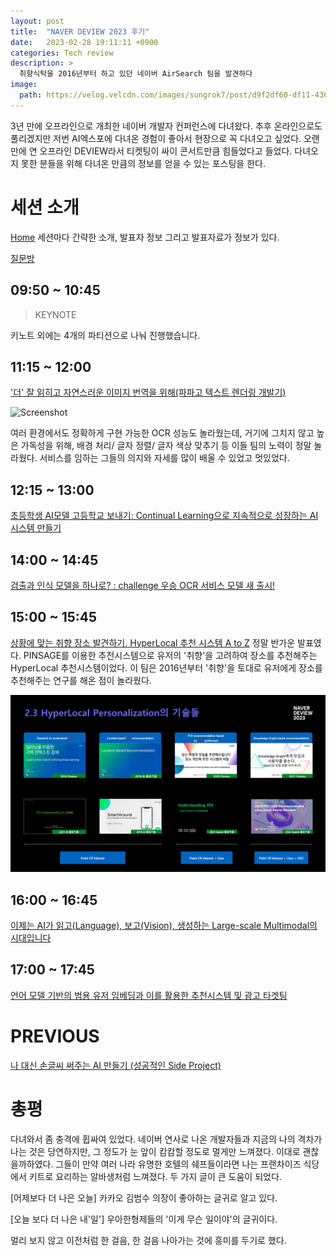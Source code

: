 ```yaml
---
layout: post
title:  "NAVER DEVIEW 2023 후기"
date:   2023-02-28 19:11:11 +0900
categories: Tech review
description: >
  취향식탁을 2016년부터 하고 있던 네이버 AirSearch 팀을 발견하다
image: 
  path: https://velog.velcdn.com/images/sungrok7/post/d9f2df60-df11-4367-9ed0-ee2c206a81f2/image.jpeg
---
```


3년 만에 오프라인으로 개최한 네이버 개발자 컨퍼런스에 다녀왔다. 추후 온라인으로도 풀리겠지만 저번 AI엑스포에 다녀온 경험이 좋아서 현장으로 꼭 다녀오고 싶었다. 오랜만에 연 오프라인 DEVIEW라서 티켓팅이 싸이 콘서트만큼 힘들었다고 들었다. 다녀오지 못한 분들을 위해 다녀온 만큼의 정보를 얻을 수 있는 포스팅을 한다. 

# 세션 소개
[Home](https://deview.kr/2023/sessions) 세션마다 간략한 소개, 발표자 정보 그리고 발표자료가 정보가 있다. 

[질문방](https://ntalk.naver.com/ch/N1nth)

## 09:50 ~ 10:45 
> KEYNOTE




키노트 외에는 4개의 파티션으로 나눠 진행했습니다. 

## 11:15 ~ 12:00
['더' 잘 읽히고 자연스러운 이미지 번역을 위해(파파고 텍스트 렌더링 개발기)](https://deview.kr/data/deview/session/attach/[141]+'%EB%8D%94'+%EC%9E%98+%EC%9D%BD%ED%9E%88%EA%B3%A0+%EC%9E%90%EC%97%B0%EC%8A%A4%EB%9F%AC%EC%9A%B4+%EC%9D%B4%EB%AF%B8%EC%A7%80+%EB%B2%88%EC%97%AD%EC%9D%84+%EC%9C%84%ED%95%B4(%ED%8C%8C%ED%8C%8C%EA%B3%A0+%ED%85%8D%EC%8A%A4%ED%8A%B8+%EB%A0%8C%EB%8D%94%EB%A7%81+%EA%B0%9C%EB%B0%9C%EA%B8%B0).pdf)

![Screenshot](../../assets/img/blog/papago_deview_1.png)

여러 환경에서도 정확하게 구현 가능한 OCR 성능도 놀라웠는데, 거기에 그치지 않고 높은 가독성을 위해, 배경 처리/ 글자 정렬/ 글자 색상 맞추기 등 이들 팀의 노력이 정말 놀라웠다. 서비스를 임하는 그들의 의지와 자세를 많이 배울 수 있었고 멋있었다.

## 12:15 ~ 13:00
[초등학생 AI모델 고등학교 보내기: Continual Learning으로 지속적으로 성장하는 AI 시스템 만들기](https://deview.kr/data/deview/session/attach/[112]%EC%B4%88%EB%93%B1%ED%95%99%EC%83%9D%20AI%EB%AA%A8%EB%8D%B8%20%EA%B3%A0%EB%93%B1%ED%95%99%EA%B5%90%20%EB%B3%B4%EB%82%B4%EA%B8%B0%20Continual%20Learning%EC%9C%BC%EB%A1%9C%20%EC%A7%80%EC%86%8D%EC%A0%81%EC%9C%BC%EB%A1%9C%20%EC%84%B1%EC%9E%A5%ED%95%98%EB%8A%94%20AI%20%EC%8B%9C%EC%8A%A4%ED%85%9C%20%EB%A7%8C%EB%93%A4%EA%B8%B0.pdf)

## 14:00 ~ 14:45
[검출과 인식 모델을 하나로? : challenge 우승 OCR 서비스 모델 새 출시!](https://deview.kr/data/deview/session/attach/[143]%EA%B2%80%EC%B6%9C%EA%B3%BC%EC%9D%B8%EC%8B%9D%EB%AA%A8%EB%8D%B8%EC%9D%84%ED%95%98%EB%82%98%EB%A1%9C+challenge+%EC%9A%B0%EC%8A%B9+OCR%EB%AA%A8%EB%8D%B8+%EC%83%88%EC%B6%9C%EC%8B%9C.pdf)

## 15:00 ~ 15:45
[상황에 맞는 취향 장소 발견하기. HyperLocal 추천 시스템 A to Z](https://deview.kr/data/deview/session/attach/[134]%EC%83%81%ED%99%A9%EC%97%90+%EB%A7%9E%EB%8A%94+%EC%B7%A8%ED%96%A5+%EC%9E%A5%EC%86%8C+%EB%B0%9C%EA%B2%AC%ED%95%98%EA%B8%B0.+HyperLocal+%EC%B6%94%EC%B2%9C+%EC%8B%9C%EC%8A%A4%ED%85%9C+A+to+Z_Final%20(1).pdf)
정말 반가운 발표였다. PINSAGE를 이용한 추천시스템으로 유저의 '취향'을 고려하여 장소를 추천해주는 HyperLocal 추천시스템이었다. 이 팀은 2016년부터 '취향'을 토대로 유저에게 장소를 추천해주는 연구를 해온 점이 놀라웠다.

![Screenshot](../../assets/img/blog/hyperLocal_2016.jpg)

## 16:00 ~ 16:45
[이제는 AI가 읽고(Language), 보고(Vision), 생성하는 Large-scale Multimodal의 시대입니다](https://deview.kr/data/deview/session/attach/[125]%EC%9D%B4%EC%A0%9C%EB%8A%94+AI%EA%B0%80+%EC%9D%BD%EA%B3%A0(Language),+%EB%B3%B4%EA%B3%A0(Vision),+%EC%83%9D%EC%84%B1%ED%95%98%EB%8A%94+Large-scale+Multimodal%EC%9D%98+%EC%8B%9C%EB%8C%80%EC%9E%85%EB%8B%88%EB%8B%A4.pdf)


## 17:00 ~ 17:45
[언어 모델 기반의 범용 유저 임베딩과 이를 활용한 추천시스템 및 광고 타겟팅](https://deview.kr/data/deview/session/attach/[126]%EC%96%B8%EC%96%B4+%EB%AA%A8%EB%8D%B8+%EA%B8%B0%EB%B0%98%EC%9D%98+%EB%B2%94%EC%9A%A9+%EC%9C%A0%EC%A0%80+%EC%9E%84%EB%B2%A0%EB%94%A9%EA%B3%BC+%EC%9D%B4%EB%A5%BC+%ED%99%9C%EC%9A%A9%ED%95%9C+%EC%B6%94%EC%B2%9C%EC%8B%9C%EC%8A%A4%ED%85%9C+%EB%B0%8F+%EA%B4%91%EA%B3%A0+%ED%83%80%EA%B2%9F%ED%8C%85.pdf)

# PREVIOUS
[나 대신 손글씨 써주는 AI 만들기 (성공적인 Side Project)](https://deview.kr/2019/schedule/294)

# 총평
다녀와서 좀 충격에 휩싸여 있었다. 네이버 연사로 나온 개발자들과 지금의 나의 격차가 나는 것은 당연하지만, 그 정도가 눈 앞이 캄캄할 정도로 멀게만 느껴졌다. 이대로 괜찮을까하였다. 그들이 만약 여러 나라 유명한 호텔의 쉐프들이라면 나는 프랜차이즈 식당에서 키트로 요리하는 알바생처럼 느껴졌다. 두 가지 글이 큰 도움이 되었다. 

[어제보다 더 나은 오늘] 카카오 김범수 의장이 좋아하는 글귀로 알고 있다. 

[오늘 보다 더 나은 내'일'] 우아한형제들의 '이게 무슨 일이야'의 글귀이다.

멀리 보지 않고 이전처럼 한 걸음, 한 걸음 나아가는 것에 흥미를 두기로 했다.

[jekyll-docs]: https://jekyllrb.com/docs/home
[jekyll-gh]:   https://github.com/jekyll/jekyll
[jekyll-talk]: https://talk.jekyllrb.com/
